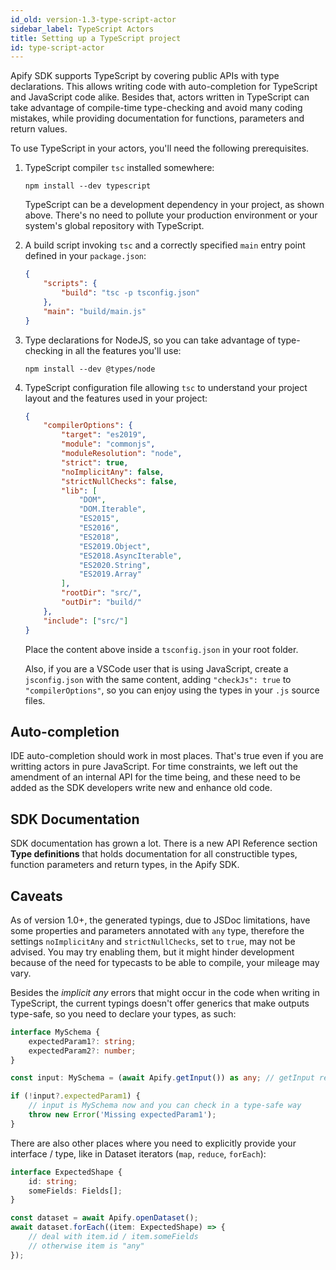 ```yaml
---
id_old: version-1.3-type-script-actor
sidebar_label: TypeScript Actors
title: Setting up a TypeScript project
id: type-script-actor
---
```


Apify SDK supports TypeScript by covering public APIs with type declarations. This
allows writing code with auto-completion for TypeScript and JavaScript code alike.
Besides that, actors written in TypeScript can take advantage of compile-time
type-checking and avoid many coding mistakes, while providing documentation for
functions, parameters and return values.

To use TypeScript in your actors, you'll need the following prerequisites.

1. TypeScript compiler `tsc` installed somewhere:

    ```shell script
    npm install --dev typescript
    ```

    TypeScript can be a development dependency in your project, as shown above. There's no
    need to pollute your production environment or your system's global repository
    with TypeScript.

2. A build script invoking `tsc` and a correctly specified `main` entry point defined
   in your `package.json`:

    ```json
    {
        "scripts": {
            "build": "tsc -p tsconfig.json"
        },
        "main": "build/main.js"
    }
    ```

3. Type declarations for NodeJS, so you can take advantage of type-checking in all the features you'll use:

    ```shell script
    npm install --dev @types/node
    ```

4. TypeScript configuration file allowing `tsc` to understand your project layout and
   the features used in your project:

    ```json
    {
        "compilerOptions": {
            "target": "es2019",
            "module": "commonjs",
            "moduleResolution": "node",
            "strict": true,
            "noImplicitAny": false,
            "strictNullChecks": false,
            "lib": [
                "DOM",
                "DOM.Iterable",
                "ES2015",
                "ES2016",
                "ES2018",
                "ES2019.Object",
                "ES2018.AsyncIterable",
                "ES2020.String",
                "ES2019.Array"
            ],
            "rootDir": "src/",
            "outDir": "build/"
        },
        "include": ["src/"]
    }
    ```

    Place the content above inside a `tsconfig.json` in your root folder.

    Also, if you are a VSCode user that is using JavaScript, create a `jsconfig.json` with the same content, adding `"checkJs": true` to `"compilerOptions"`, so you can enjoy using the types in your `.js` source files.

## Auto-completion

IDE auto-completion should work in most places. That's true even if you are writting
actors in pure JavaScript. For time constraints, we left out the amendment of an
internal API for the time being, and these need to be added as the SDK developers write
new and enhance old code.

## SDK Documentation

SDK documentation has grown a lot. There is a new API Reference section **Type definitions**
that holds documentation for all constructible types, function parameters and
return types, in the Apify SDK.

## Caveats

As of version 1.0+, the generated typings, due to JSDoc limitations, have some properties
and parameters annotated with `any` type, therefore the settings `noImplicitAny` and `strictNullChecks`, set to `true`, may not be advised. You may try enabling them, but it might hinder development because of the need for typecasts to be able to compile, your mileage may vary.

Besides the _implicit any_ errors that might occur in the code when writing in TypeScript, the
current typings doesn't offer generics that make outputs type-safe, so you need to declare your
types, as such:

```typescript
interface MySchema {
    expectedParam1?: string;
    expectedParam2?: number;
}

const input: MySchema = (await Apify.getInput()) as any; // getInput returns Promise<Object<string, *>|string|Buffer|null> here

if (!input?.expectedParam1) {
    // input is MySchema now and you can check in a type-safe way
    throw new Error('Missing expectedParam1');
}
```

There are also other places where you need to explicitly provide your interface / type, like in Dataset iterators (`map`, `reduce`, `forEach`):

```typescript
interface ExpectedShape {
    id: string;
    someFields: Fields[];
}

const dataset = await Apify.openDataset();
await dataset.forEach((item: ExpectedShape) => {
    // deal with item.id / item.someFields
    // otherwise item is "any"
});
```
